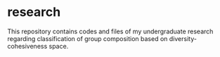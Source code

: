 # research
This repository contains codes and files of my undergraduate research regarding classification of group composition based on diversity-cohesiveness space.
